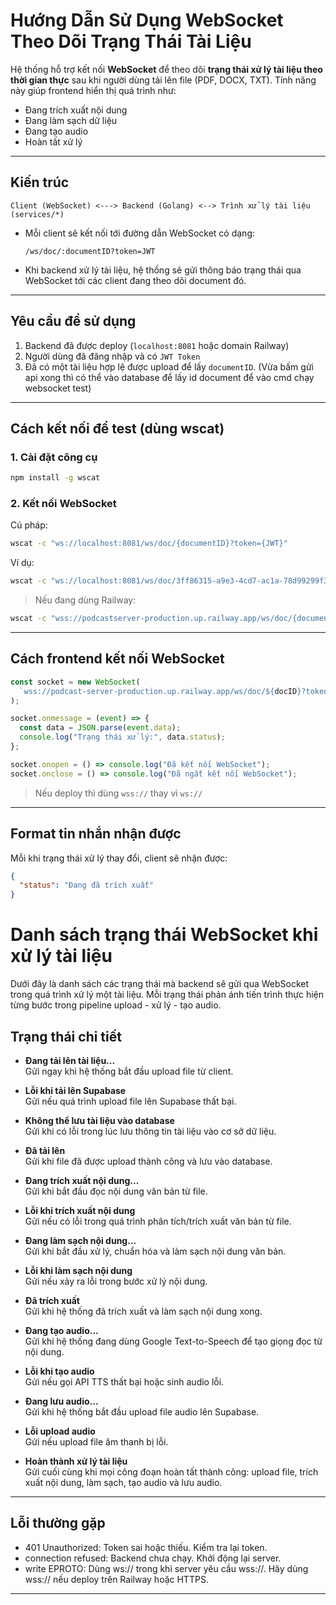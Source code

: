
# Hướng Dẫn Sử Dụng WebSocket Theo Dõi Trạng Thái Tài Liệu

Hệ thống hỗ trợ kết nối **WebSocket** để theo dõi **trạng thái xử lý tài liệu theo thời gian thực** sau khi người dùng tải lên file (PDF, DOCX, TXT). Tính năng này giúp frontend hiển thị quá trình như:

- Đang trích xuất nội dung
- Đang làm sạch dữ liệu
- Đang tạo audio
- Hoàn tất xử lý

---

## Kiến trúc

```
Client (WebSocket) <---> Backend (Golang) <--> Trình xử lý tài liệu (services/*)
```

- Mỗi client sẽ kết nối tới đường dẫn WebSocket có dạng:
  ```
  /ws/doc/:documentID?token=JWT
  ```
- Khi backend xử lý tài liệu, hệ thống sẽ gửi thông báo trạng thái qua WebSocket tới các client đang theo dõi document đó.

---

## Yêu cầu để sử dụng

1. Backend đã được deploy (`localhost:8081` hoặc domain Railway)
2. Người dùng đã đăng nhập và có `JWT Token`
3. Đã có một tài liệu hợp lệ được upload để lấy `documentID`. (Vừa bấm gửi api xong thì có thể vào database để lấy id document để vào cmd chạy websocket test)

---

## Cách kết nối để test (dùng wscat)

### 1. Cài đặt công cụ

```bash
npm install -g wscat
```

### 2. Kết nối WebSocket

Cú pháp:

```bash
wscat -c "ws://localhost:8081/ws/doc/{documentID}?token={JWT}"
```

Ví dụ:

```bash
wscat -c "ws://localhost:8081/ws/doc/3ff86315-a9e3-4cd7-ac1a-78d99299f3c9?token=eyJhbGciOiJIUzI1NiIsInR5..."
```

> Nếu đang dùng Railway:
```bash
wscat -c "wss://podcastserver-production.up.railway.app/ws/doc/{documentID}?token={JWT}"
```
---

## Cách frontend kết nối WebSocket

```ts
const socket = new WebSocket(
  `wss://podcast-server-production.up.railway.app/ws/doc/${docID}?token=${token}`
);

socket.onmessage = (event) => {
  const data = JSON.parse(event.data);
  console.log("Trạng thái xử lý:", data.status);
};

socket.onopen = () => console.log("Đã kết nối WebSocket");
socket.onclose = () => console.log("Đã ngắt kết nối WebSocket");
```

> Nếu deploy thì dùng `wss://` thay vì `ws://`

---

## Format tin nhắn nhận được

Mỗi khi trạng thái xử lý thay đổi, client sẽ nhận được:

```json
{
  "status": "Đang đã trích xuất"
}
```

# Danh sách trạng thái WebSocket khi xử lý tài liệu

Dưới đây là danh sách các trạng thái mà backend sẽ gửi qua WebSocket trong quá trình xử lý một tài liệu. Mỗi trạng thái phản ánh tiến trình thực hiện từng bước trong pipeline upload - xử lý - tạo audio.

## Trạng thái chi tiết

- **Đang tải lên tài liệu...**  
  Gửi ngay khi hệ thống bắt đầu upload file từ client.

- **Lỗi khi tải lên Supabase**  
  Gửi nếu quá trình upload file lên Supabase thất bại.

- **Không thể lưu tài liệu vào database**  
  Gửi khi có lỗi trong lúc lưu thông tin tài liệu vào cơ sở dữ liệu.

- **Đã tải lên**  
  Gửi khi file đã được upload thành công và lưu vào database.

- **Đang trích xuất nội dung...**  
  Gửi khi bắt đầu đọc nội dung văn bản từ file.

- **Lỗi khi trích xuất nội dung**  
  Gửi nếu có lỗi trong quá trình phân tích/trích xuất văn bản từ file.

- **Đang làm sạch nội dung...**  
  Gửi khi bắt đầu xử lý, chuẩn hóa và làm sạch nội dung văn bản.

- **Lỗi khi làm sạch nội dung**  
  Gửi nếu xảy ra lỗi trong bước xử lý nội dung.

- **Đã trích xuất**  
  Gửi khi hệ thống đã trích xuất và làm sạch nội dung xong.

- **Đang tạo audio...**  
  Gửi khi hệ thống đang dùng Google Text-to-Speech để tạo giọng đọc từ nội dung.

- **Lỗi khi tạo audio**  
  Gửi nếu gọi API TTS thất bại hoặc sinh audio lỗi.

- **Đang lưu audio...**  
  Gửi khi hệ thống bắt đầu upload file audio lên Supabase.

- **Lỗi upload audio**  
  Gửi nếu upload file âm thanh bị lỗi.

- **Hoàn thành xử lý tài liệu**  
  Gửi cuối cùng khi mọi công đoạn hoàn tất thành công: upload file, trích xuất nội dung, làm sạch, tạo audio và lưu audio.
---

## Lỗi thường gặp

- 401 Unauthorized: Token sai hoặc thiếu. Kiểm tra lại token.
- connection refused: Backend chưa chạy. Khởi động lại server.
- write EPROTO: Dùng ws:// trong khi server yêu cầu wss://. Hãy dùng wss:// nếu deploy trên Railway hoặc HTTPS.


---

